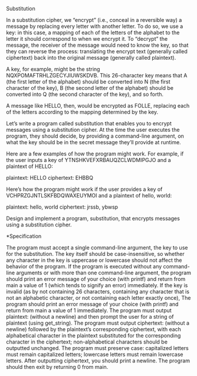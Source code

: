 Substitution

In a substitution cipher, we “encrypt” (i.e., conceal in a reversible way) a message by replacing every letter with another letter.
To do so, we use a key: in this case, a mapping of each of the letters of the alphabet to the letter it should correspond to when we encrypt it.
To “decrypt” the message, the receiver of the message would need to know the key, so that they can reverse the process: translating the encrypt text 
(generally called ciphertext) back into the original message (generally called plaintext).

A key, for example, might be the string NQXPOMAFTRHLZGECYJIUWSKDVB. This 26-character key means that A (the first letter of the alphabet) should be 
converted into N (the first character of the key), B (the second letter of the alphabet) should be converted into Q (the second character of the key), and so forth.

A message like HELLO, then, would be encrypted as FOLLE, replacing each of the letters according to the mapping determined by the key.

Let’s write a program called substitution that enables you to encrypt messages using a substitution cipher. At the time the user executes the program, they should decide, by providing a command-line argument, on what the key should be in the secret message they’ll provide at runtime.

Here are a few examples of how the program might work. For example, if the user inputs a key of YTNSHKVEFXRBAUQZCLWDMIPGJO and a plaintext of HELLO:

plaintext:  HELLO
ciphertext: EHBBQ

Here’s how the program might work if the user provides a key of VCHPRZGJNTLSKFBDQWAXEUYMOI and a plaintext of hello, world:

plaintext:  hello, world
ciphertext: jrssb, ybwsp

Design and implement a program, substitution, that encrypts messages using a substitution cipher.


*Specification

The program must accept a single command-line argument, the key to use for the substitution. The key itself should be case-insensitive, so whether any character in the key is uppercase or lowercase should not affect the behavior of the program.
If the program is executed without any command-line arguments or with more than one command-line argument, the program should print an error message of your choice (with printf) and return from main a value of 1 (which tends to signify an error) immediately.
If the key is invalid (as by not containing 26 characters, containing any character that is not an alphabetic character, or not containing each letter exactly once), The program should print an error message of your choice (with printf) and return from main a value of 1 immediately.
The program must output plaintext: (without a newline) and then prompt the user for a string of plaintext (using get_string).
The program must output ciphertext: (without a newline) followed by the plaintext’s corresponding ciphertext, with each alphabetical character in the plaintext substituted for the corresponding character in the ciphertext; non-alphabetical characters should be outputted unchanged.
The program must preserve case: capitalized letters must remain capitalized letters; lowercase letters must remain lowercase letters.
After outputting ciphertext, you should print a newline. The program should then exit by returning 0 from main.
